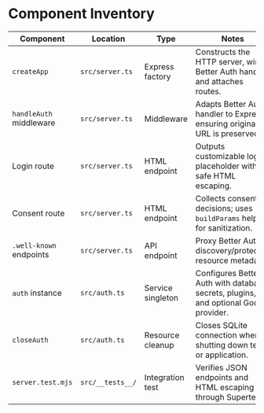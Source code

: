 # Component Inventory

| Component | Location | Type | Notes |
| --- | --- | --- | --- |
| `createApp` | `src/server.ts` | Express factory | Constructs the HTTP server, wires Better Auth handler, and attaches routes. |
| `handleAuth` middleware | `src/server.ts` | Middleware | Adapts Better Auth handler to Express, ensuring original URL is preserved. |
| Login route | `src/server.ts` | HTML endpoint | Outputs customizable login placeholder with safe HTML escaping. |
| Consent route | `src/server.ts` | HTML endpoint | Collects consent decisions; uses `buildParams` helper for sanitization. |
| `.well-known` endpoints | `src/server.ts` | API endpoint | Proxy Better Auth discovery/protected resource metadata. |
| `auth` instance | `src/auth.ts` | Service singleton | Configures Better Auth with database, secrets, plugins, and optional Google provider. |
| `closeAuth` | `src/auth.ts` | Resource cleanup | Closes SQLite connection when shutting down tests or application. |
| `server.test.mjs` | `src/__tests__/` | Integration test | Verifies JSON endpoints and HTML escaping through Supertest. |

